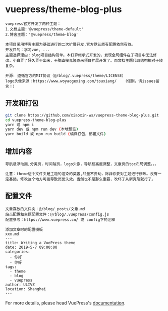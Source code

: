 # vuepress/theme-blog-plus
```
vuepress官方开发了两种主题：
1.文档主题:'@vuepress/theme-default'
2.博客主题：'@vuepress/theme-blog'

本项目采用博客主题为基础进行的二次扩展开发,官方默认原有配置依然有效。
开发目的：学习vue, ...
主题选择理由：blog项目结构简单。本打算继承式开发的，发现全局组件在子项目中无法修改，小白弄了好久弄不出来，干脆直接克隆原来项目扩展开发了。而文档主题代码结构相对于较复杂。

开源: 遵循官方的MIT协议（@/blog/.vuepress/theme/LICENSE）
logo头像来源：https://www.woyaogexing.com/touxiang/   （侵删，请issues留言！）
```

## 开发和打包

```bash
git clone https://github.com/xiaoxin-ws/vuepress-theme-blog-plus.git
cd vuepress-theme-blog-plus
yarn 或 npm i
yarn dev 或 npm run dev (本地预览)
yarn build 或 npm run build (编译打包，部署文件)
```
## 增加内容
```
导航悬浮动画,分类页，时间轴页，logo头像，导航栏高度调整，文章页的toc布局调整。。。

注意：theme这个文件夹是主题的渲染的类容,尽量不要动，除非你要对主题进行修改。没有一定基础，修改这个地方可能导致页面失效。当然也不是那么重要，改坏了从新克隆就行了。
```

## 配置文件
```
文章存放的文件夹：@/blog/_posts/文章.md
站点配置和主题配置文件：@/blog/.vuepress/config.js
配置参考：https://www.vuepress.cn/ 或 config下的注释

添加文章时的配置模板
xxx.md
---
title: Writing a VuePress theme
date: 2019-5-7 09:00:00
categories: 
  - 你好
  - 你好
tags: 
  - theme
  - blog
  - vuepress
author: ULIVZ
location: Shanghai  
---
```



For more details, please head VuePress's [documentation](https://v1.vuepress.vuejs.org/).

